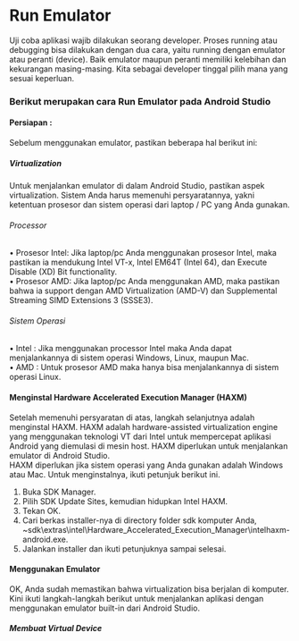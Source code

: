 # Run Emulator
Uji coba aplikasi wajib dilakukan seorang developer. Proses running atau debugging bisa dilakukan dengan dua cara, yaitu running dengan emulator atau peranti (device). Baik emulator maupun peranti memiliki kelebihan dan kekurangan masing-masing. Kita sebagai developer tinggal pilih mana yang sesuai  keperluan. <br>
### Berikut merupakan cara Run Emulator pada Android Studio <br>
#### Persiapan : <br>
Sebelum menggunakan emulator, pastikan beberapa hal berikut ini:  <br>
##### Virtualization <br>
Untuk menjalankan emulator di dalam Android Studio, pastikan aspek virtualization. Sistem Anda harus memenuhi persyaratannya, yakni ketentuan prosesor dan sistem operasi dari laptop / PC yang Anda gunakan. <br>
###### Processor <br>
•	Prosesor Intel: Jika laptop/pc Anda menggunakan prosesor Intel, maka pastikan ia mendukung Intel VT-x, Intel EM64T (Intel 64), dan Execute Disable (XD) Bit functionality. <br>
•	Prosesor AMD:  Jika laptop/pc Anda menggunakan AMD, maka pastikan bahwa ia support dengan AMD Virtualization (AMD-V) dan Supplemental Streaming SIMD Extensions 3 (SSSE3). <br>

###### Sistem Operasi <br>
•	Intel : Jika menggunakan processor Intel maka Anda dapat menjalankannya di sistem operasi Windows, Linux, maupun Mac. <br>
•	AMD : Untuk prosesor AMD maka hanya bisa menjalankannya di sistem operasi Linux. <br>

#### Menginstal Hardware Accelerated Execution Manager (HAXM) <br>
Setelah memenuhi persyaratan di atas, langkah selanjutnya adalah menginstal HAXM. HAXM adalah hardware-assisted virtualization engine yang menggunakan teknologi VT dari Intel untuk mempercepat aplikasi Android yang diemulasi di mesin host. HAXM diperlukan untuk menjalankan emulator di Android Studio. <br>
HAXM diperlukan jika sistem operasi yang Anda gunakan adalah Windows atau Mac. Untuk menginstalnya, ikuti petunjuk berikut ini. <br>
1.	Buka SDK Manager. <br>
2.	Pilih SDK Update Sites, kemudian hidupkan Intel HAXM. <br>
3.	Tekan OK. <br>
4.	Cari berkas installer-nya di directory folder sdk komputer Anda,
~sdk\extras\intel\Hardware_Accelerated_Execution_Manager\intelhaxm-android.exe. <br>
5.	Jalankan installer dan ikuti petunjuknya sampai selesai. <br>

#### Menggunakan Emulator <br>
OK, Anda sudah memastikan bahwa virtualization bisa berjalan di komputer. Kini ikuti langkah-langkah berikut untuk menjalankan aplikasi dengan menggunakan emulator built-in dari Android Studio. <br>

##### Membuat Virtual Device <br>









